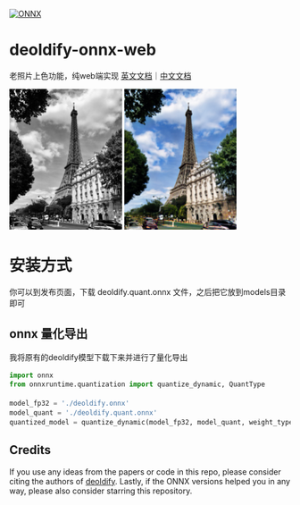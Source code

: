 [![ONNX](https://img.shields.io/badge/ONNX-grey)](https://onnx.ai/)
# deoldify-onnx-web
老照片上色功能，纯web端实现
[英文文档](./README.md)｜[中文文档](./README_CN.md)

<img src="./2x.png" alt="Latency Comparison" width=40%>
<img src="./2x-after.png" alt="Latency Comparison" width=40%>

# 安装方式
你可以到发布页面，下载 deoldify.quant.onnx 文件，之后把它放到models目录即可

## onnx 量化导出
我将原有的deoldify模型下载下来并进行了量化导出

``` python
import onnx
from onnxruntime.quantization import quantize_dynamic, QuantType

model_fp32 = './deoldify.onnx'
model_quant = './deoldify.quant.onnx'
quantized_model = quantize_dynamic(model_fp32, model_quant, weight_type=QuantType.QUInt8)

```

## Credits
If you use any ideas from the papers or code in this repo, please consider citing the authors of [deoldify](https://github.com/jantic/DeOldify). Lastly, if the ONNX versions helped you in any way, please also consider starring this repository.
